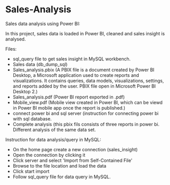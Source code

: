 # Sales-Analysis

Sales data analysis using Power BI:

In this project, sales data is loaded in Power BI, cleaned and sales insight is analysed.

Files:

* sql_query file to get sales insight in MySQL workbench.
* Sales data (db_dump_sql)
* Sales_analysis.pbix (A PBIX file is a document created by Power BI Desktop, a Microsoft application used to create reports and visualizations. It contains queries, data models, visualizations, settings, and reports added by the user. PBIX file open in Microsoft Power BI Desktop 2.)
* Sales_analysis.pdf (Power BI report exported in .pdf)
* Mobile_view.pdf (Mobile view created in Power BI, which can be viewd in Power BI mobile app once the report is published.)
* connect power bi and sql server (instruction for connecting power bi with sql database.
* Complete analysis (this pbix fils consists of three reports in power bi. Different analysis of the same data set.

Instruction for data analysis/query in MySQL:
* On the home page create a new connection (sales_insight)
* Open the connection by clicking it 
* Click server and select 'Import from Self-Contained File'
* Browse to the file location and load the data
* Click start import 
* Follow sql_query file for data query in MySQL.
